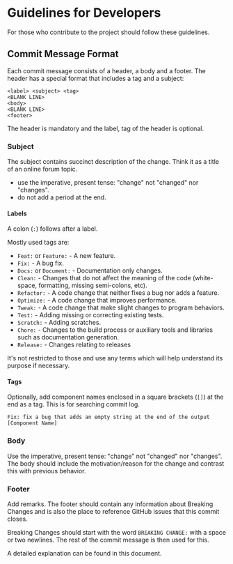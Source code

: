 # Guidelines for Developers
For those who contribute to the project should follow these guidelines.

## Commit Message Format
Each commit message consists of a header, a body and a footer. The header has a special format that includes a tag and a subject:

```
<label> <subject> <tag>
<BLANK LINE>
<body>
<BLANK LINE>
<footer>
```

The header is mandatory and the label, tag of the header is optional.

### Subject
The subject contains succinct description of the change. Think it as a title of an online forum topic.

- use the imperative, present tense: "change" not "changed" nor "changes".
- do not add a period at the end.

#### Labels  
A colon (`:`) follows after a label.

Mostly used tags are:  

- `Feat:` or `Feature:` - A new feature.
- `Fix:` - A bug fix.
- `Docs:` or `Document:` - Documentation only changes.
- `Clean:` - Changes that do not affect the meaning of the code (white-space, formatting, missing semi-colons, etc).
- `Refactor:` - A code change that neither fixes a bug nor adds a feature.
- `Optimize:` - A code change that improves performance.
- `Tweak:` - A code change that make slight changes to program behaviors.
- `Test:` - Adding missing or correcting existing tests.
- `Scratch:` - Adding scratches.
- `Chore:` - Changes to the build process or auxiliary tools and libraries such as documentation generation.
- `Release:` - Changes relating to releases

It's not restricted to those and use any terms which will help understand its purpose if necessary.

#### Tags
Optionally, add component names enclosed in a square brackets (`[]`) at the end as a tag. This is for searching commit log.

```
Fix: fix a bug that adds an empty string at the end of the output [Component Name]  
```

### Body
Use the imperative, present tense: "change" not "changed" nor "changes". The body should include the motivation/reason for the change and contrast this with previous behavior.

### Footer
Add remarks. The footer should contain any information about Breaking Changes and is also the place to reference GitHub issues that this commit closes.

Breaking Changes should start with the word `BREAKING CHANGE:` with a space or two newlines. The rest of the commit message is then used for this.

A detailed explanation can be found in this document.